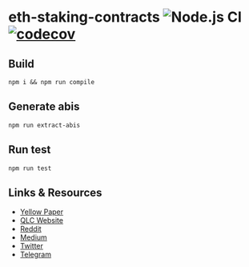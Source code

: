 # eth-staking-contracts ![Node.js CI](https://github.com/qlcchain/eth-staking-contracts/workflows/Node.js%20CI/badge.svg) [![codecov](https://codecov.io/gh/qlcchain/eth-staking-contracts/branch/master/graph/badge.svg)](https://codecov.io/gh/qlcchain/eth-staking-contracts) 

## Build

`npm i && npm run compile`

## Generate abis

`npm run extract-abis`

## Run test 

`npm run test`

## Links & Resources
* [Yellow Paper](https://github.com/qlcchain/YellowPaper)
* [QLC Website](https://qlcchain.org)
* [Reddit](https://www.reddit.com/r/QLCChain/)
* [Medium](https://medium.com/qlc-chain)
* [Twitter](https://twitter.com/QLCchain)
* [Telegram](https://t.me/qlinkmobile)
